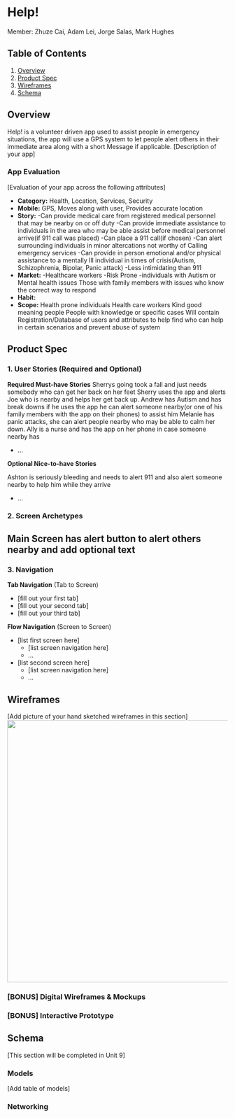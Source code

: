 

# Help!
Member: Zhuze Cai, Adam Lei, Jorge Salas, Mark Hughes
## Table of Contents
1. [Overview](#Overview)
1. [Product Spec](#Product-Spec)
1. [Wireframes](#Wireframes)
2. [Schema](#Schema)

## Overview
Help! is a volunteer driven app used to assist people
in emergency situations, the app will use a GPS system to let
people alert others in their immediate area along with a short 
Message if applicable. 
[Description of your app]

### App Evaluation
[Evaluation of your app across the following attributes]
- **Category:**
Health, Location, Services, Security
- **Mobile:**
GPS, Moves along with user, Provides accurate location
- **Story:**
-Can provide medical care from registered medical personnel 
that may be nearby on or off duty
-Can provide immediate assistance to individuals in the area who may
be able assist before medical personnel arrive(if 911 call was placed)
-Can place a 911 call(if chosen)
-Can alert surrounding individuals in minor altercations not worthy of
Calling emergency services
-Can provide in person emotional and/or physical assistance to a mentally
Ill individual in times of crisis(Autism, Schizophrenia, Bipolar, Panic attack)
-Less intimidating than 911
- **Market:**
-Healthcare workers
-Risk Prone
-individuals with Autism or Mental health issues
Those with family members with issues who know the correct way to respond
- **Habit:**
- **Scope:**
Health prone individuals 
Health care workers
Kind good meaning people 
People with knowledge or specific cases
Will contain Registration/Database of users and attributes to help find who can help
in certain scenarios and prevent abuse of system

## Product Spec

### 1. User Stories (Required and Optional)

**Required Must-have Stories**
Sherrys going took a fall and just needs somebody who can get her back on her feet Sherry uses the app and alerts Joe who is nearby and helps her get back up.
Andrew has Autism and has break downs if he uses the app he can alert someone nearby(or one of his family members with the app on their phones) to assist him
Melanie has panic attacks, she can alert people nearby who may be able to calm her down.
Ally is a nurse and has the app on her phone in case someone nearby has 
* ...

**Optional Nice-to-have Stories**

Ashton is seriously bleeding and needs to alert 911 and also alert someone nearby to help him while they arrive
	
* ...

### 2. Screen Archetypes

Main Screen has alert button to alert others nearby and add optional text
-

### 3. Navigation

**Tab Navigation** (Tab to Screen)

* [fill out your first tab]
* [fill out your second tab]
* [fill out your third tab]

**Flow Navigation** (Screen to Screen)

* [list first screen here]
   * [list screen navigation here]
   * ...
* [list second screen here]
   * [list screen navigation here]
   * ...

## Wireframes
[Add picture of your hand sketched wireframes in this section]
<img src="YOUR_WIREFRAME_IMAGE_URL" width=600>

### [BONUS] Digital Wireframes & Mockups

### [BONUS] Interactive Prototype

## Schema 
[This section will be completed in Unit 9]
### Models
[Add table of models]
### Networking
